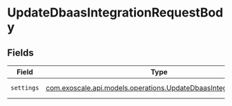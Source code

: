 # UpdateDbaasIntegrationRequestBody


## Fields

| Field                                                                                                                          | Type                                                                                                                           | Required                                                                                                                       | Description                                                                                                                    |
| ------------------------------------------------------------------------------------------------------------------------------ | ------------------------------------------------------------------------------------------------------------------------------ | ------------------------------------------------------------------------------------------------------------------------------ | ------------------------------------------------------------------------------------------------------------------------------ |
| `settings`                                                                                                                     | [com.exoscale.api.models.operations.UpdateDbaasIntegrationSettings](../../models/operations/UpdateDbaasIntegrationSettings.md) | :heavy_check_mark:                                                                                                             | Integration settings                                                                                                           |